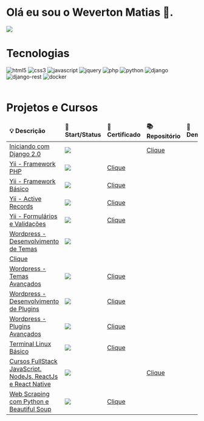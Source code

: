 <h1>
    Olá eu sou o Weverton Matias 🖖.
</h1>

<a href="https://www.linkedin.com/in/weverton-matias-09854416b/">
    <img src="https://img.shields.io/badge/LinkedIn-0077B5?style=for-the-badge&logo=linkedin&logoColor=white">
</a>

<h1>Tecnologias</h1>

<div style="display: inline_block">
    <img aling="center" alt="html5"
        src="https://img.shields.io/badge/HTML5-E34F26?style=for-the-badge&logo=html5&logoColor=white">
    <img aling="center" alt="css3"
        src="https://img.shields.io/badge/CSS3-1572B6?style=for-the-badge&logo=css3&logoColor=white">
    <img aling="center" alt="javascript"
        src="https://img.shields.io/badge/JavaScript-323330?style=for-the-badge&logo=javascript&logoColor=F7DF1E">
    <img aling="center" alt="jquery"
        src="https://img.shields.io/badge/jQuery-0769AD?style=for-the-badge&logo=jquery&logoColor=white">
    <img aling="center" alt="php"
        src="https://img.shields.io/badge/PHP-777BB4?style=for-the-badge&logo=php&logoColor=white">
    <img aling="center" alt="python"
        src="https://img.shields.io/badge/Python-14354C?style=for-the-badge&logo=python&logoColor=white">
    <img aling="center" alt="django"
        src="https://img.shields.io/badge/Django-092E20?style=for-the-badge&logo=django&logoColor=white">
    <img aling="center" alt="django-rest"
        src="https://img.shields.io/badge/django%20rest-ff1709?style=for-the-badge&logo=django&logoColor=white">
    <img aling="center" alt="docker"
        src="https://img.shields.io/badge/Docker-2CA5E0?style=for-the-badge&logo=docker&logoColor=white">
</div>
<br>
<h1>Projetos e Cursos</h1>
<table>
    <thead>
        <tr border: none;>
            <td><b>💡 Descrição</b></td>
            <td><b>🏁 Start/Status</b></td>
            <td><b>📜 Certificado</b></td>
            <td><b>📚 Repositório</b></td>
            <td><b>👀 Demonstração</b></td>
        </tr>
    </thead>
    <tbody>
        <tr>
            <td>
                <a href="https://github.com/wevertonmatias/curso-django-2.0">
                    Iniciando com Django 2.0
                </a>
            </td>
            <td>
                <img src="https://progress-bar.dev/100/?title=DEZ/2019">
            </td>
            <td>
                <a href="#"></a>
            </td>
            <td>
                <a href="https://github.com/wevertonmatias/curso-django-2.0">
                    Clique
                </a>
            </td>
            <td>
                <a href=""></a>
            </td>
        </tr>
        <tr>
            <td>
                <a href="certificados/Yii_Framework_PHP.pdf">
                    Yii - Framework PHP
                </a>
            </td>
            <td>
                <img src="https://progress-bar.dev/100/?title=FEV/2020">
            </td>
            <td>
                <a href="./certificados/Yii_Framework_PHP.pdf">
                    Clique
                </a>
            </td>
            <td><a href=""></a></td>
            <td><a href=""></a></td>
        </tr>
        <tr>
            <td>
                <a href="./certificados/yii2-basico.jpg">
                    Yii - Framework Básico
                </a>
            </td>
            <td>
                <img src="https://progress-bar.dev/100/?title=MAI/2020">
            </td>
            <td>
                <a href="./certificados/yii2-basico.jpg">
                    Clique
                </a>
            </td>
            <td><a href=""></a></td>
            <td><a href=""></a></td>
        </tr>
        <tr>
            <td>
                <a href="./certificados/yii2-active-records.jpg">
                    Yii - Active Records
                </a>
            </td>
            <td>
                <img src="https://progress-bar.dev/100/?title=MAI/2020">
            </td>
            <td>
                <a href="./certificados/yii2-active-records.jpg">
                    Clique
                </a>
            </td>
            <td><a href=""></a></td>
            <td><a href=""></a></td>
        </tr>
        <tr>
            <td>
                <a href="./certificados/yii2-formularios-e-validacoes.jpg">
                    Yii - Formulários e Validações
                </a>
            </td>
            <td>
                <img src="https://progress-bar.dev/100/?title=JUN/2020">
            </td>
            <td>
                <a href="./certificados/yii2-formularios-e-validacoes.jpg">
                    Clique
                </a>
            </td>
            <td><a href=""></a></td>
            <td><a href=""></a></td>
        </tr>
        <tr>
            <td>
                <a href="./certificados/desenvolvimento-de-temas-para-wordpress.jpg">
                    Wordpress - Desenvolvimento de Temas
                </a>
            </td>
            <td>
                <img src="https://progress-bar.dev/100/?title=JUN/2020">
            </td>
            <td><a href=""></a></td>
            <td><a href=""></a></td>
        </tr>
        <tr>
            <td>
                <a href="./certificados/desenvolvimento-de-temas-para-wordpress.jpg">
                    Clique
                </a>
            </td>
            <td><a href=""></a></td>
            <td><a href=""></a></td>
        </tr>
        <tr>
            <td>
                <a href="./certificados/temas-avancados-com-wordpress.jpg">
                    Wordpress - Temas Avançados
                </a>
            </td>
            <td>
                <img src="https://progress-bar.dev/100/?title=JUL/2020">
            </td>
            <td>
                <a href="./certificados/temas-avancados-com-wordpress.jpg">
                    Clique
                </a>
            </td>
            <td><a href=""></a></td>
            <td><a href=""></a></td>
        </tr>
        <tr>
            <td>
                <a href="./certificados/desenvolvimento-de-plugins-para-wordpress.jpg">
                    Wordpress - Desenvolvimento de Plugins
                </a>
            </td>
            <td>
                <img src="https://progress-bar.dev/100/?title=JUL/2020">
            </td>
            <td>
                <a href="./certificados/desenvolvimento-de-plugins-para-wordpress.jpg">
                    Clique
                </a>
            </td>
            <td><a href=""></a></td>
            <td><a href=""></a></td>
        </tr>
        <tr>
            <td>
                <a href="./certificados/plugins-avancados-com-wordpress.jpg">
                    Wordpress - Plugins Avançados
                </a>
            </td>
            <td>
                <img src="https://progress-bar.dev/100/?title=JUL/2020">
            </td>
            <td>
                <a href="./certificados/plugins-avancados-com-wordpress.jpg">
                    Clique
                </a>
            </td>
            <td><a href=""></a></td>
            <td><a href=""></a></td>
        </tr>
        <tr>
            <td>
                <a href="./certificados/terminal-no-linux-v2.jpg">
                    Terminal Linux Básico
                </a>
            </td>
            <td>
                <img src="https://progress-bar.dev/100/?title=JAN/2021">
            </td>
            <td>
                <a href="./certificados/terminal-no-linux-v2.jpg">
                    Clique
                </a>
            </td>
            <td><a href=""></a></td>
            <td><a href=""></a></td>
        </tr>
        <tr>
            <td>
                <a href="#">
                    Cursos FullStack JavaScript. NodeJs, ReactJs e React Native
                </a>
            </td>
            <td>
                <img src="https://progress-bar.dev/30/?title=JAN/2022">
            </td>
            <td>
                <a href="#">
                </a>
            </td>
            <td><a href="https://github.com/wevertonmatias/fullstack_javascript">Clique</a></td>
            <td><a href=""></a></td>
        </tr>
        <tr>
            <td>
                <a href="#">
                    Web Scraping com Python e Beautiful Soup
                </a>
            </td>
            <td>
                <img src="https://progress-bar.dev/100/?title=JAN/2022">
            </td>
            <td>
                <a href="./certificados/Web_Scraping_com_Python_e_Beautiful_Soup.pdf">Clique
                </a>
            </td>
            <td>
                <a href=""></a>
            </td>
            <td>
                <a href=""></a>
            </td>
        </tr>
    </tbody>
</table>
